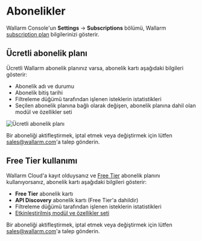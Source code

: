 # Abonelikler

Wallarm Console'un **Settings** → **Subscriptions** bölümü, Wallarm [subscription plan](../../about-wallarm/subscription-plans.md) bilgilerinizi gösterir.

## Ücretli abonelik planı

Ücretli Wallarm abonelik planınız varsa, abonelik kartı aşağıdaki bilgileri gösterir:

* Abonelik adı ve durumu
* Abonelik bitiş tarihi
* Filtreleme düğümü tarafından işlenen isteklerin istatistikleri
* Seçilen abonelik planına bağlı olarak değişen, abonelik planına dahil olan modül ve özellikler seti

![Ücretli abonelik planı](../../images/user-guides/settings/subscriptions/subscriptions.png)

Bir aboneliği aktifleştirmek, iptal etmek veya değiştirmek için lütfen [sales@wallarm.com](mailto:sales@wallarm.com)'a talep gönderin.

## Free Tier kullanımı

Wallarm Cloud'a kayıt olduysanız ve [Free Tier](../../about-wallarm/subscription-plans.md#free-tier) abonelik planını kullanıyorsanız, abonelik kartı aşağıdaki bilgileri gösterir:

* **Free Tier** abonelik kartı
* **API Discovery** abonelik kartı (Free Tier'a dahildir)
* Filtreleme düğümü tarafından işlenen isteklerin istatistikleri
* [Etkinleştirilmiş modül ve özellikler seti](../../about-wallarm/subscription-plans.md#free-tier-us-cloud)

Bir aboneliği aktifleştirmek, iptal etmek veya değiştirmek için lütfen [sales@wallarm.com](mailto:sales@wallarm.com)'a talep gönderin.